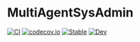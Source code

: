 # MultiAgentSysAdmin

[![CI](https://github.com/JuliaPOMDP/MultiAgentSysAdmin.jl/actions/workflows/ci.yml/badge.svg)](https://github.com/JuliaPOMDP/MultiAgentSysAdmin.jl/actions/workflows/ci.yml)
[![codecov.io](http://codecov.io/github/JuliaPOMDP/MultiAgentSysAdmin.jl/coverage.svg?branch=master)](http://codecov.io/github/JuliaPOMDP/MultiAgentSysAdmin.jl?branch=master)
[![Stable](https://img.shields.io/badge/docs-stable-blue.svg)](https://juliapomdp.github.io/MultiAgentSysAdmin.jl/stable)
[![Dev](https://img.shields.io/badge/docs-dev-blue.svg)](https://juliapomdp.github.io/MultiAgentSysAdmin.jl/dev)
